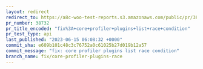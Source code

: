 ```yaml
---
layout: redirect
redirect_to: https://a8c-woo-test-reports.s3.amazonaws.com/public/pr/38732/api/index.html
pr_number: 38732
pr_title_encoded: "fix%3A+core+profiler+plugins+list+race+condition"
pr_test_type: api
last_published: "2023-06-15 06:08:32 +0000"
commit_sha: e609b101c48c3c76752a0c61025b27d019b12a57
commit_message: "fix: core profiler plugins list race condition"
branch_name: fix/core-profiler-plugins-race
---
```

